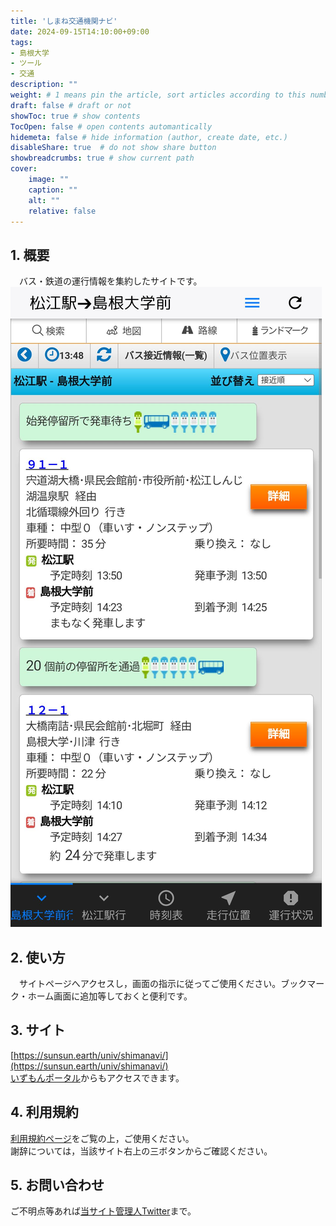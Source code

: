 ```yaml
---
title: 'しまね交通機関ナビ'
date: 2024-09-15T14:10:00+09:00
tags:
- 島根大学
- ツール
- 交通
description: ""
weight: # 1 means pin the article, sort articles according to this number
draft: false # draft or not
showToc: true # show contents
TocOpen: false # open contents automantically
hidemeta: false # hide information (author, create date, etc.)
disableShare: true	# do not show share button
showbreadcrumbs: true # show current path
cover:
    image: ""
    caption: ""
    alt: ""
    relative: false
---
```


## 1. 概要
　バス・鉄道の運行情報を集約したサイトです。
![](01.jpg)

## 2. 使い方
　サイトページへアクセスし，画面の指示に従ってご使用ください。ブックマーク・ホーム画面に追加等しておくと便利です。

## 3. サイト
[https://sunsun.earth/univ/shimanavi/](https://sunsun.earth/univ/shimanavi/)  
[いずもんポータル](https://sunsun.earth/)からもアクセスできます。

## 4. 利用規約
[利用規約ページ](../24091302/)をご覧の上，ご使用ください。  
謝辞については，当該サイト右上の三ボタンからご確認ください。

## 5. お問い合わせ
ご不明点等あれば[当サイト管理人Twitter](https://x.com/s_kaziko)まで。
